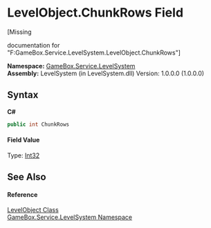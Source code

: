 # LevelObject.ChunkRows Field
 

\[Missing <summary> documentation for "F:GameBox.Service.LevelSystem.LevelObject.ChunkRows"\]

**Namespace:**&nbsp;<a href="624c2ca8-2880-f7a3-3eb1-01587cc3f61e">GameBox.Service.LevelSystem</a><br />**Assembly:**&nbsp;LevelSystem (in LevelSystem.dll) Version: 1.0.0.0 (1.0.0.0)

## Syntax

**C#**<br />
``` C#
public int ChunkRows
```


#### Field Value
Type: <a href="http://msdn2.microsoft.com/zh-cn/library/td2s409d" target="_blank">Int32</a>

## See Also


#### Reference
<a href="ce619814-20ac-58a2-ef17-cba91f48ae8a">LevelObject Class</a><br /><a href="624c2ca8-2880-f7a3-3eb1-01587cc3f61e">GameBox.Service.LevelSystem Namespace</a><br />